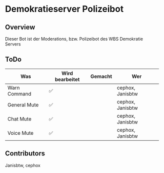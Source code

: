 # Demokratieserver Polizeibot
## Overview
Dieser Bot ist der Moderations, bzw. Polizeibot des WBS Demokratie Servers
## ToDo
| Was          | Wird bearbeitet  | Gemacht | Wer              |
|--------------|------------------|---------|------------------|
| Warn Command |       ✅         |        |cephox, Janisbtw |
| General Mute |       ✅         |         |cephox, Janisbtw  |
| Chat Mute    |       ✅         |         |cephox, Janisbtw  |
| Voice Mute   |       ✅         |         |cephox, Janisbtw  |
## Contributors
Janisbtw,
cephox
